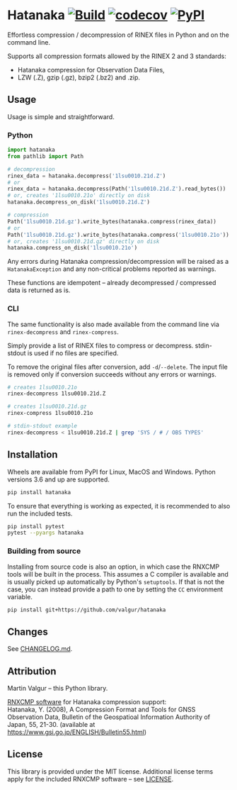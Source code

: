 # Hatanaka [![Build](https://github.com/valgur/hatanaka/actions/workflows/build.yml/badge.svg?event=push)](https://github.com/valgur/hatanaka/actions/workflows/build.yml) [![codecov](https://codecov.io/gh/valgur/hatanaka/branch/main/graph/badge.svg?token=7TBLMZ8Wi9)](https://codecov.io/gh/valgur/hatanaka) [![PyPI](https://img.shields.io/pypi/v/hatanaka)](https://pypi.org/project/hatanaka/)

Effortless compression / decompression of RINEX files in Python and on the command line.

Supports all compression formats allowed by the RINEX 2 and 3 standards:

* Hatanaka compression for Observation Data Files,
* LZW (.Z), gzip (.gz), bzip2 (.bz2) and .zip.

## Usage

Usage is simple and straightforward.

### Python

```python
import hatanaka
from pathlib import Path

# decompression
rinex_data = hatanaka.decompress('1lsu0010.21d.Z')
# or
rinex_data = hatanaka.decompress(Path('1lsu0010.21d.Z').read_bytes())
# or, creates '1lsu0010.21o' directly on disk
hatanaka.decompress_on_disk('1lsu0010.21d.Z')

# compression
Path('1lsu0010.21d.gz').write_bytes(hatanaka.compress(rinex_data))
# or
Path('1lsu0010.21d.gz').write_bytes(hatanaka.compress('1lsu0010.21o'))
# or, creates '1lsu0010.21d.gz' directly on disk
hatanaka.compress_on_disk('1lsu0010.21o')
```

Any errors during Hatanaka compression/decompression will be raised as a `HatanakaException` and any non-critical
problems reported as warnings.

These functions are idempotent – already decompressed / compressed data is returned as is.

### CLI

The same functionality is also made available from the command line via `rinex-decompress` and `rinex-compress`.

Simply provide a list of RINEX files to compress or decompress. stdin-stdout is used if no files are specified.

To remove the original files after conversion, add `-d`/`--delete`. The input file is removed only if conversion
succeeds without any errors or warnings.

```bash
# creates 1lsu0010.21o
rinex-decompress 1lsu0010.21d.Z

# creates 1lsu0010.21d.gz
rinex-compress 1lsu0010.21o

# stdin-stdout example
rinex-decompress < 1lsu0010.21d.Z | grep 'SYS / # / OBS TYPES'
```

## Installation

Wheels are available from PyPI for Linux, MacOS and Windows. Python versions 3.6 and up are supported.

```bash
pip install hatanaka
```

To ensure that everything is working as expected, it is recommended to also run the included tests.

```bash
pip install pytest
pytest --pyargs hatanaka
```

### Building from source

Installing from source code is also an option, in which case the RNXCMP tools will be built in the process. This assumes
a C compiler is available and is usually picked up automatically by Python's `setuptools`. If that is not the case, you
can instead provide a path to one by setting the `CC` environment variable.

```bash
pip install git+https://github.com/valgur/hatanaka
```

## Changes

See [CHANGELOG.md](CHANGELOG.md).

## Attribution

Martin Valgur – this Python library.

[RNXCMP software](https://terras.gsi.go.jp/ja/crx2rnx.html) for Hatanaka compression support:<br>
Hatanaka, Y. (2008), A Compression Format and Tools for GNSS Observation Data, Bulletin of the Geospatioal Information
Authority of Japan, 55, 21-30.
(available at https://www.gsi.go.jp/ENGLISH/Bulletin55.html)

## License

This library is provided under the MIT license. Additional license terms apply for the included RNXCMP software –
see [LICENSE](LICENSE).
